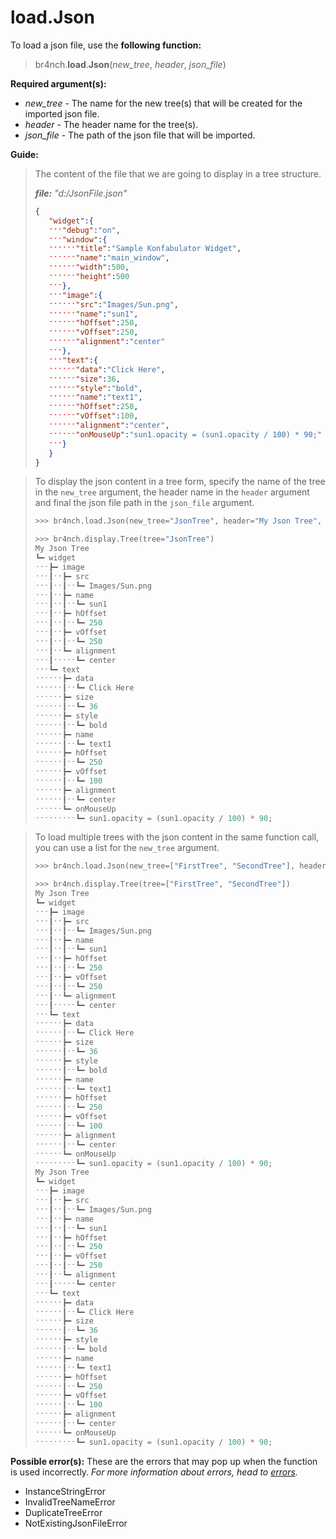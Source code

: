 # load.Json

To load a json file, use the **following function:**

> br4nch.**load**.**Json**(*new_tree*, *header*, *json_file*)

**Required argument(s):**

- *new_tree* - The name for the new tree(s) that will be created for the imported json file.
- *header* - The header name for the tree(s).
- *json_file* - The path of the json file that will be imported.

**Guide:**

> The content of the file that we are going to display in a tree structure.
>
> ***file:** "d:/JsonFile.json"*
>
> ```json
> {
>    "widget":{
>    ˑˑˑ"debug":"on",
>    ˑˑˑ"window":{
>    ˑˑˑˑˑˑ"title":"Sample Konfabulator Widget",
>    ˑˑˑˑˑˑ"name":"main_window",
>    ˑˑˑˑˑˑ"width":500,
>    ˑˑˑˑˑˑ"height":500
>    ˑˑˑ},
>    ˑˑˑ"image":{
>    ˑˑˑˑˑˑ"src":"Images/Sun.png",
>    ˑˑˑˑˑˑ"name":"sun1",
>    ˑˑˑˑˑˑ"hOffset":250,
>    ˑˑˑˑˑˑ"vOffset":250,
>    ˑˑˑˑˑˑ"alignment":"center"
>    ˑˑˑ},
>    ˑˑˑ"text":{
>    ˑˑˑˑˑˑ"data":"Click Here",
>    ˑˑˑˑˑˑ"size":36,
>    ˑˑˑˑˑˑ"style":"bold",
>    ˑˑˑˑˑˑ"name":"text1",
>    ˑˑˑˑˑˑ"hOffset":250,
>    ˑˑˑˑˑˑ"vOffset":100,
>    ˑˑˑˑˑˑ"alignment":"center",
>    ˑˑˑˑˑˑ"onMouseUp":"sun1.opacity = (sun1.opacity / 100) * 90;"
>    ˑˑˑ}
>    }
> }
> ```
>

> To display the json content in a tree form, specify the name of the tree in the `new_tree` argument, the header name in the `header` argument and final the json file path in the `json_file` argument.
>
> ```python
> >>> br4nch.load.Json(new_tree="JsonTree", header="My Json Tree", json_file="d:/JsonFile.json")
> 
> >>> br4nch.display.Tree(tree="JsonTree")
> My Json Tree
> ┗━ widget
> ˑˑˑ┣━ image
> ˑˑˑ┃ˑˑ┣━ src
> ˑˑˑ┃ˑˑ┃ˑˑ┗━ Images/Sun.png
> ˑˑˑ┃ˑˑ┣━ name
> ˑˑˑ┃ˑˑ┃ˑˑ┗━ sun1
> ˑˑˑ┃ˑˑ┣━ hOffset
> ˑˑˑ┃ˑˑ┃ˑˑ┗━ 250
> ˑˑˑ┃ˑˑ┣━ vOffset
> ˑˑˑ┃ˑˑ┃ˑˑ┗━ 250
> ˑˑˑ┃ˑˑ┗━ alignment
> ˑˑˑ┃ˑˑˑˑˑ┗━ center
> ˑˑˑ┗━ text
> ˑˑˑˑˑˑ┣━ data
> ˑˑˑˑˑˑ┃ˑˑ┗━ Click Here
> ˑˑˑˑˑˑ┣━ size
> ˑˑˑˑˑˑ┃ˑˑ┗━ 36
> ˑˑˑˑˑˑ┣━ style
> ˑˑˑˑˑˑ┃ˑˑ┗━ bold
> ˑˑˑˑˑˑ┣━ name
> ˑˑˑˑˑˑ┃ˑˑ┗━ text1
> ˑˑˑˑˑˑ┣━ hOffset
> ˑˑˑˑˑˑ┃ˑˑ┗━ 250
> ˑˑˑˑˑˑ┣━ vOffset
> ˑˑˑˑˑˑ┃ˑˑ┗━ 100
> ˑˑˑˑˑˑ┣━ alignment
> ˑˑˑˑˑˑ┃ˑˑ┗━ center
> ˑˑˑˑˑˑ┗━ onMouseUp
> ˑˑˑˑˑˑˑˑˑ┗━ sun1.opacity = (sun1.opacity / 100) * 90;
> ```
>

> To load multiple trees with the json content in the same function call, you can use a list for the `new_tree` argument.
>
> ```python
> >>> br4nch.load.Json(new_tree=["FirstTree", "SecondTree"], header="My Json Tree", json_file="d:/JsonFile.json")
> 
> >>> br4nch.display.Tree(tree=["FirstTree", "SecondTree"])
> My Json Tree
> ┗━ widget
> ˑˑˑ┣━ image
> ˑˑˑ┃ˑˑ┣━ src
> ˑˑˑ┃ˑˑ┃ˑˑ┗━ Images/Sun.png
> ˑˑˑ┃ˑˑ┣━ name
> ˑˑˑ┃ˑˑ┃ˑˑ┗━ sun1
> ˑˑˑ┃ˑˑ┣━ hOffset
> ˑˑˑ┃ˑˑ┃ˑˑ┗━ 250
> ˑˑˑ┃ˑˑ┣━ vOffset
> ˑˑˑ┃ˑˑ┃ˑˑ┗━ 250
> ˑˑˑ┃ˑˑ┗━ alignment
> ˑˑˑ┃ˑˑˑˑˑ┗━ center
> ˑˑˑ┗━ text
> ˑˑˑˑˑˑ┣━ data
> ˑˑˑˑˑˑ┃ˑˑ┗━ Click Here
> ˑˑˑˑˑˑ┣━ size
> ˑˑˑˑˑˑ┃ˑˑ┗━ 36
> ˑˑˑˑˑˑ┣━ style
> ˑˑˑˑˑˑ┃ˑˑ┗━ bold
> ˑˑˑˑˑˑ┣━ name
> ˑˑˑˑˑˑ┃ˑˑ┗━ text1
> ˑˑˑˑˑˑ┣━ hOffset
> ˑˑˑˑˑˑ┃ˑˑ┗━ 250
> ˑˑˑˑˑˑ┣━ vOffset
> ˑˑˑˑˑˑ┃ˑˑ┗━ 100
> ˑˑˑˑˑˑ┣━ alignment
> ˑˑˑˑˑˑ┃ˑˑ┗━ center
> ˑˑˑˑˑˑ┗━ onMouseUp
> ˑˑˑˑˑˑˑˑˑ┗━ sun1.opacity = (sun1.opacity / 100) * 90;
> My Json Tree
> ┗━ widget
> ˑˑˑ┣━ image
> ˑˑˑ┃ˑˑ┣━ src
> ˑˑˑ┃ˑˑ┃ˑˑ┗━ Images/Sun.png
> ˑˑˑ┃ˑˑ┣━ name
> ˑˑˑ┃ˑˑ┃ˑˑ┗━ sun1
> ˑˑˑ┃ˑˑ┣━ hOffset
> ˑˑˑ┃ˑˑ┃ˑˑ┗━ 250
> ˑˑˑ┃ˑˑ┣━ vOffset
> ˑˑˑ┃ˑˑ┃ˑˑ┗━ 250
> ˑˑˑ┃ˑˑ┗━ alignment
> ˑˑˑ┃ˑˑˑˑˑ┗━ center
> ˑˑˑ┗━ text
> ˑˑˑˑˑˑ┣━ data
> ˑˑˑˑˑˑ┃ˑˑ┗━ Click Here
> ˑˑˑˑˑˑ┣━ size
> ˑˑˑˑˑˑ┃ˑˑ┗━ 36
> ˑˑˑˑˑˑ┣━ style
> ˑˑˑˑˑˑ┃ˑˑ┗━ bold
> ˑˑˑˑˑˑ┣━ name
> ˑˑˑˑˑˑ┃ˑˑ┗━ text1
> ˑˑˑˑˑˑ┣━ hOffset
> ˑˑˑˑˑˑ┃ˑˑ┗━ 250
> ˑˑˑˑˑˑ┣━ vOffset
> ˑˑˑˑˑˑ┃ˑˑ┗━ 100
> ˑˑˑˑˑˑ┣━ alignment
> ˑˑˑˑˑˑ┃ˑˑ┗━ center
> ˑˑˑˑˑˑ┗━ onMouseUp
> ˑˑˑˑˑˑˑˑˑ┗━ sun1.opacity = (sun1.opacity / 100) * 90;
> ```
>

**Possible error(s):**
These are the errors that may pop up when the function is used incorrectly.
*For more information about errors, head to [errors](../../guides/errors.md).*

- InstanceStringError
- InvalidTreeNameError
- DuplicateTreeError
- NotExistingJsonFileError

